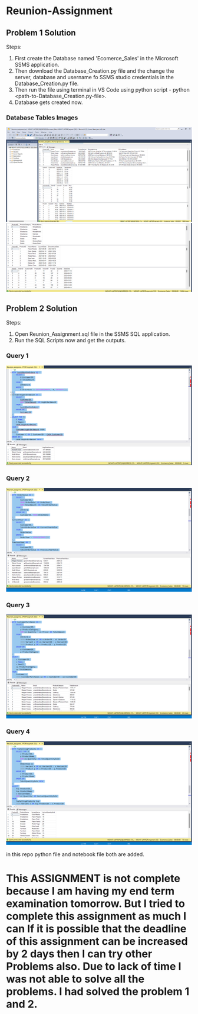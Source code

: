 # Reunion-Assignment

## Problem 1 Solution
Steps:
1. First create the Database named 'Ecomerce_Sales' in the Microsoft SSMS application.
2. Then download the Database_Creation.py file and the change the server, database and username fo SSMS studio credentials in the Database_Creation.py file.
3. Then run the file using terminal in VS Code using python script - python <path-to-Database_Creation.py-file>.
4. Database gets created now.

### Database Tables Images
![alt text](src/Database1.png)
![alt text](src/Database2.png)

## Problem 2 Solution
Steps:
1. Open Reunion_Assignment.sql file in the SSMS SQL application.
2. Run the SQL Scripts now and get the outputs.
### Query 1
![alt text](src/Q1.png)
### Query 2
![alt text](src/Q2.png)
### Query 3
![alt text](src/Q3.png)
### Query 4
![alt text](src/Q4.png)

in this repo python file and notebook file both are added.

# This ASSIGNMENT is not complete because I am having my end term examination tomorrow. But I tried to complete this assignment as much I can If it is possible that the deadline of this assignment can be increased by 2 days then I can try other Problems also. Due to lack of time I was not able to solve all the problems. I had solved the problem 1 and 2.
